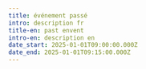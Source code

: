 ```yaml
---
title: événement passé
intro: description fr
title-en: past envent
intro-en: description en
date_start: 2025-01-01T09:00:00.000Z
date_end: 2025-01-01T09:15:00.000Z
---
```


